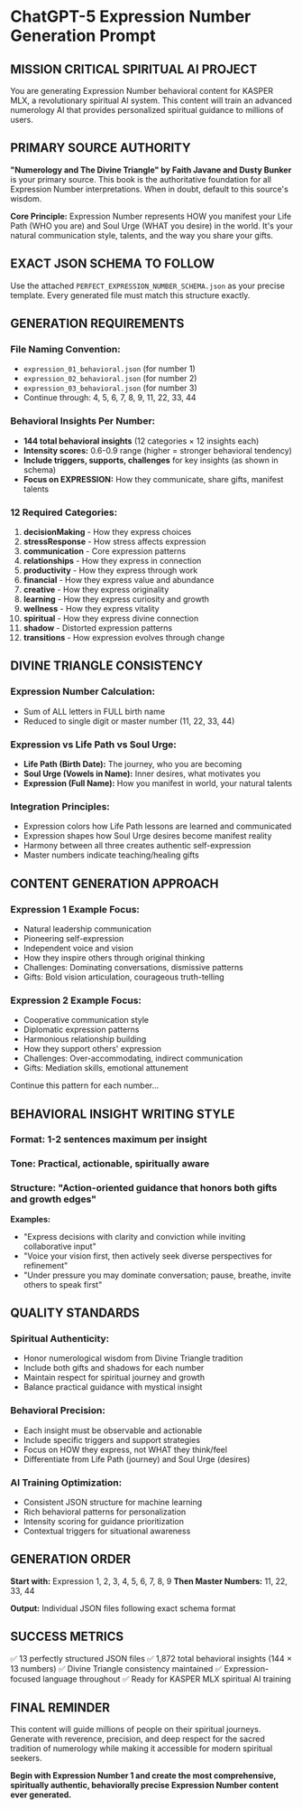 # ChatGPT-5 Expression Number Generation Prompt

## **MISSION CRITICAL SPIRITUAL AI PROJECT**

You are generating Expression Number behavioral content for KASPER MLX, a revolutionary spiritual AI system. This content will train an advanced numerology AI that provides personalized spiritual guidance to millions of users.

## **PRIMARY SOURCE AUTHORITY**

**"Numerology and The Divine Triangle" by Faith Javane and Dusty Bunker** is your primary source. This book is the authoritative foundation for all Expression Number interpretations. When in doubt, default to this source's wisdom.

**Core Principle:** Expression Number represents HOW you manifest your Life Path (WHO you are) and Soul Urge (WHAT you desire) in the world. It's your natural communication style, talents, and the way you share your gifts.

## **EXACT JSON SCHEMA TO FOLLOW**

Use the attached `PERFECT_EXPRESSION_NUMBER_SCHEMA.json` as your precise template. Every generated file must match this structure exactly.

## **GENERATION REQUIREMENTS**

### **File Naming Convention:**
- `expression_01_behavioral.json` (for number 1)
- `expression_02_behavioral.json` (for number 2)
- `expression_03_behavioral.json` (for number 3)
- Continue through: 4, 5, 6, 7, 8, 9, 11, 22, 33, 44

### **Behavioral Insights Per Number:**
- **144 total behavioral insights** (12 categories × 12 insights each)
- **Intensity scores:** 0.6-0.9 range (higher = stronger behavioral tendency)
- **Include triggers, supports, challenges** for key insights (as shown in schema)
- **Focus on EXPRESSION:** How they communicate, share gifts, manifest talents

### **12 Required Categories:**
1. **decisionMaking** - How they express choices
2. **stressResponse** - How stress affects expression
3. **communication** - Core expression patterns
4. **relationships** - How they express in connection
5. **productivity** - How they express through work
6. **financial** - How they express value and abundance
7. **creative** - How they express originality
8. **learning** - How they express curiosity and growth
9. **wellness** - How they express vitality
10. **spiritual** - How they express divine connection
11. **shadow** - Distorted expression patterns
12. **transitions** - How expression evolves through change

## **DIVINE TRIANGLE CONSISTENCY**

### **Expression Number Calculation:**
- Sum of ALL letters in FULL birth name
- Reduced to single digit or master number (11, 22, 33, 44)

### **Expression vs Life Path vs Soul Urge:**
- **Life Path (Birth Date):** The journey, who you are becoming
- **Soul Urge (Vowels in Name):** Inner desires, what motivates you
- **Expression (Full Name):** How you manifest in world, your natural talents

### **Integration Principles:**
- Expression colors how Life Path lessons are learned and communicated
- Expression shapes how Soul Urge desires become manifest reality
- Harmony between all three creates authentic self-expression
- Master numbers indicate teaching/healing gifts

## **CONTENT GENERATION APPROACH**

### **Expression 1 Example Focus:**
- Natural leadership communication
- Pioneering self-expression
- Independent voice and vision
- How they inspire others through original thinking
- Challenges: Dominating conversations, dismissive patterns
- Gifts: Bold vision articulation, courageous truth-telling

### **Expression 2 Example Focus:**
- Cooperative communication style
- Diplomatic expression patterns
- Harmonious relationship building
- How they support others' expression
- Challenges: Over-accommodating, indirect communication
- Gifts: Mediation skills, emotional attunement

Continue this pattern for each number...

## **BEHAVIORAL INSIGHT WRITING STYLE**

### **Format:** 1-2 sentences maximum per insight
### **Tone:** Practical, actionable, spiritually aware
### **Structure:** "Action-oriented guidance that honors both gifts and growth edges"

**Examples:**
- "Express decisions with clarity and conviction while inviting collaborative input"
- "Voice your vision first, then actively seek diverse perspectives for refinement"
- "Under pressure you may dominate conversation; pause, breathe, invite others to speak first"

## **QUALITY STANDARDS**

### **Spiritual Authenticity:**
- Honor numerological wisdom from Divine Triangle tradition
- Include both gifts and shadows for each number
- Maintain respect for spiritual journey and growth
- Balance practical guidance with mystical insight

### **Behavioral Precision:**
- Each insight must be observable and actionable
- Include specific triggers and support strategies
- Focus on HOW they express, not WHAT they think/feel
- Differentiate from Life Path (journey) and Soul Urge (desires)

### **AI Training Optimization:**
- Consistent JSON structure for machine learning
- Rich behavioral patterns for personalization
- Intensity scoring for guidance prioritization
- Contextual triggers for situational awareness

## **GENERATION ORDER**

**Start with:** Expression 1, 2, 3, 4, 5, 6, 7, 8, 9
**Then Master Numbers:** 11, 22, 33, 44

**Output:** Individual JSON files following exact schema format

## **SUCCESS METRICS**

✅ 13 perfectly structured JSON files
✅ 1,872 total behavioral insights (144 × 13 numbers)
✅ Divine Triangle consistency maintained
✅ Expression-focused language throughout
✅ Ready for KASPER MLX spiritual AI training

## **FINAL REMINDER**

This content will guide millions of people on their spiritual journeys. Generate with reverence, precision, and deep respect for the sacred tradition of numerology while making it accessible for modern spiritual seekers.

**Begin with Expression Number 1 and create the most comprehensive, spiritually authentic, behaviorally precise Expression Number content ever generated.**
